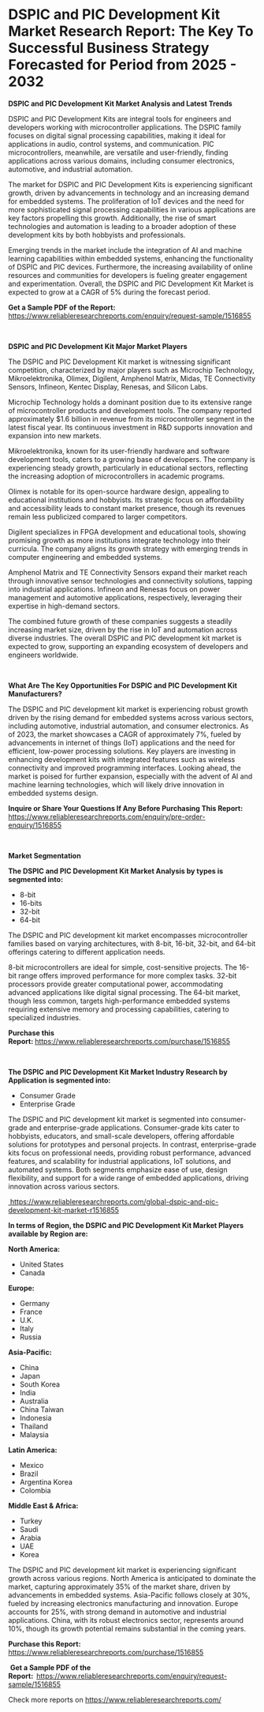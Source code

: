<p><h1>DSPIC and PIC Development Kit Market Research Report: The Key To Successful Business Strategy Forecasted for Period from 2025 - 2032</h1></p><p><strong>DSPIC and PIC Development Kit Market Analysis and Latest Trends</strong></p>
<p><p>DSPIC and PIC Development Kits are integral tools for engineers and developers working with microcontroller applications. The DSPIC family focuses on digital signal processing capabilities, making it ideal for applications in audio, control systems, and communication. PIC microcontrollers, meanwhile, are versatile and user-friendly, finding applications across various domains, including consumer electronics, automotive, and industrial automation. </p><p>The market for DSPIC and PIC Development Kits is experiencing significant growth, driven by advancements in technology and an increasing demand for embedded systems. The proliferation of IoT devices and the need for more sophisticated signal processing capabilities in various applications are key factors propelling this growth. Additionally, the rise of smart technologies and automation is leading to a broader adoption of these development kits by both hobbyists and professionals.</p><p>Emerging trends in the market include the integration of AI and machine learning capabilities within embedded systems, enhancing the functionality of DSPIC and PIC devices. Furthermore, the increasing availability of online resources and communities for developers is fueling greater engagement and experimentation. Overall, the DSPIC and PIC Development Kit Market is expected to grow at a CAGR of 5% during the forecast period.</p></p>
<p><strong>Get a Sample PDF of the Report:&nbsp;</strong> <a href="https://www.reliableresearchreports.com/enquiry/request-sample/1516855?utm_campaign=2395&utm_medium=2&utm_source=Github&utm_content=ia&utm_term=30032025&utm_id=dspic-and-pic-development-kit">https://www.reliableresearchreports.com/enquiry/request-sample/1516855</a></p>
<p>&nbsp;</p>
<p><strong>DSPIC and PIC Development Kit Major Market Players</strong></p>
<p><p>The DSPIC and PIC Development Kit market is witnessing significant competition, characterized by major players such as Microchip Technology, Mikroelektronika, Olimex, Digilent, Amphenol Matrix, Midas, TE Connectivity Sensors, Infineon, Kentec Display, Renesas, and Silicon Labs. </p><p>Microchip Technology holds a dominant position due to its extensive range of microcontroller products and development tools. The company reported approximately $1.6 billion in revenue from its microcontroller segment in the latest fiscal year. Its continuous investment in R&D supports innovation and expansion into new markets.</p><p>Mikroelektronika, known for its user-friendly hardware and software development tools, caters to a growing base of developers. The company is experiencing steady growth, particularly in educational sectors, reflecting the increasing adoption of microcontrollers in academic programs.</p><p>Olimex is notable for its open-source hardware design, appealing to educational institutions and hobbyists. Its strategic focus on affordability and accessibility leads to constant market presence, though its revenues remain less publicized compared to larger competitors.</p><p>Digilent specializes in FPGA development and educational tools, showing promising growth as more institutions integrate technology into their curricula. The company aligns its growth strategy with emerging trends in computer engineering and embedded systems.</p><p>Amphenol Matrix and TE Connectivity Sensors expand their market reach through innovative sensor technologies and connectivity solutions, tapping into industrial applications. Infineon and Renesas focus on power management and automotive applications, respectively, leveraging their expertise in high-demand sectors.</p><p>The combined future growth of these companies suggests a steadily increasing market size, driven by the rise in IoT and automation across diverse industries. The overall DSPIC and PIC development kit market is expected to grow, supporting an expanding ecosystem of developers and engineers worldwide.</p></p>
<p>&nbsp;</p>
<p><strong>What Are The Key Opportunities For DSPIC and PIC Development Kit Manufacturers?</strong></p>
<p><p>The DSPIC and PIC development kit market is experiencing robust growth driven by the rising demand for embedded systems across various sectors, including automotive, industrial automation, and consumer electronics. As of 2023, the market showcases a CAGR of approximately 7%, fueled by advancements in internet of things (IoT) applications and the need for efficient, low-power processing solutions. Key players are investing in enhancing development kits with integrated features such as wireless connectivity and improved programming interfaces. Looking ahead, the market is poised for further expansion, especially with the advent of AI and machine learning technologies, which will likely drive innovation in embedded systems design.</p></p>
<p><strong>Inquire or Share Your Questions If Any Before Purchasing This Report:</strong> <a href="https://www.reliableresearchreports.com/enquiry/pre-order-enquiry/1516855?utm_campaign=2395&utm_medium=2&utm_source=Github&utm_content=ia&utm_term=30032025&utm_id=dspic-and-pic-development-kit">https://www.reliableresearchreports.com/enquiry/pre-order-enquiry/1516855</a></p>
<p>&nbsp;</p>
<p><strong>Market Segmentation</strong></p>
<p><strong>The DSPIC and PIC Development Kit Market Analysis by types is segmented into:</strong></p>
<p><ul><li>8-bit</li><li>16-bits</li><li>32-bit</li><li>64-bit</li></ul></p>
<p><p>The DSPIC and PIC development kit market encompasses microcontroller families based on varying architectures, with 8-bit, 16-bit, 32-bit, and 64-bit offerings catering to different application needs. </p><p>8-bit microcontrollers are ideal for simple, cost-sensitive projects. The 16-bit range offers improved performance for more complex tasks. 32-bit processors provide greater computational power, accommodating advanced applications like digital signal processing. The 64-bit market, though less common, targets high-performance embedded systems requiring extensive memory and processing capabilities, catering to specialized industries.</p></p>
<p><strong>Purchase this Report:&nbsp;</strong><a href="https://www.reliableresearchreports.com/purchase/1516855?utm_campaign=2395&utm_medium=2&utm_source=Github&utm_content=ia&utm_term=30032025&utm_id=dspic-and-pic-development-kit">https://www.reliableresearchreports.com/purchase/1516855</a></p>
<p>&nbsp;</p>
<p><strong>The DSPIC and PIC Development Kit Market Industry Research by Application is segmented into:</strong></p>
<p><ul><li>Consumer Grade</li><li>Enterprise Grade</li></ul></p>
<p><p>The DSPIC and PIC development kit market is segmented into consumer-grade and enterprise-grade applications. Consumer-grade kits cater to hobbyists, educators, and small-scale developers, offering affordable solutions for prototypes and personal projects. In contrast, enterprise-grade kits focus on professional needs, providing robust performance, advanced features, and scalability for industrial applications, IoT solutions, and automated systems. Both segments emphasize ease of use, design flexibility, and support for a wide range of embedded applications, driving innovation across various sectors.</p></p>
<p><a href="https://www.reliableresearchreports.com/global-dspic-and-pic-development-kit-market-r1516855?utm_campaign=2395&utm_medium=2&utm_source=Github&utm_content=ia&utm_term=30032025&utm_id=dspic-and-pic-development-kit">&nbsp;https://www.reliableresearchreports.com/global-dspic-and-pic-development-kit-market-r1516855</a></p>
<p><strong>In terms of Region, the DSPIC and PIC Development Kit Market Players available by Region are:</strong></p>
<p>
    <p> <strong> North America: </strong>
        <ul>
            <li>United States</li>
            <li>Canada</li>
        </ul>
        </p> 
    <p> <strong> Europe: </strong>
        <ul>
            <li>Germany</li>
            <li>France</li>
            <li>U.K.</li>
            <li>Italy</li>
            <li>Russia</li>
        </ul>
        </p> 
    <p> <strong> Asia-Pacific: </strong>
        <ul>
            <li>China</li>
            <li>Japan</li>
            <li>South Korea</li>
            <li>India</li>
            <li>Australia</li>
            <li>China Taiwan</li>
            <li>Indonesia</li>
            <li>Thailand</li>
            <li>Malaysia</li>
        </ul>
        </p> 
    <p> <strong> Latin America: </strong>
        <ul>
            <li>Mexico</li>
            <li>Brazil</li>
            <li>Argentina Korea</li>
            <li>Colombia</li>
        </ul>
        </p> 
    <p> <strong> Middle East & Africa: </strong>
        <ul>
            <li>Turkey</li>
            <li>Saudi</li>
            <li>Arabia</li>
            <li>UAE</li>
            <li>Korea</li>
        </ul>
    </p>
    </p>
<p><p>The DSPIC and PIC development kit market is experiencing significant growth across various regions. North America is anticipated to dominate the market, capturing approximately 35% of the market share, driven by advancements in embedded systems. Asia-Pacific follows closely at 30%, fueled by increasing electronics manufacturing and innovation. Europe accounts for 25%, with strong demand in automotive and industrial applications. China, with its robust electronics sector, represents around 10%, though its growth potential remains substantial in the coming years.</p></p>
<p><strong>Purchase this Report: </strong><a href="https://www.reliableresearchreports.com/purchase/1516855?utm_campaign=2395&utm_medium=2&utm_source=Github&utm_content=ia&utm_term=30032025&utm_id=dspic-and-pic-development-kit">https://www.reliableresearchreports.com/purchase/1516855</a></p>
<p>&nbsp;<strong>Get a Sample PDF of the Report:&nbsp;&nbsp;</strong><a href="https://www.reliableresearchreports.com/enquiry/request-sample/1516855?utm_campaign=2395&utm_medium=2&utm_source=Github&utm_content=ia&utm_term=30032025&utm_id=dspic-and-pic-development-kit">https://www.reliableresearchreports.com/enquiry/request-sample/1516855</a></p>
<p><strong></strong></p>
<p>Check more reports on <a href="https://www.reliableresearchreports.com/?utm_campaign=2395&utm_medium=2&utm_source=Github&utm_content=ia&utm_term=30032025&utm_id=dspic-and-pic-development-kit">https://www.reliableresearchreports.com/</a></p>